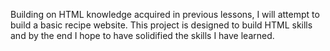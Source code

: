 Building on HTML knowledge acquired in previous lessons, I will attempt to build a basic recipe website. This project is designed to build HTML skills and by the end I hope to have solidified the skills I have learned.